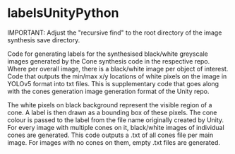 # labelsUnityPython
IMPORTANT: Adjust the "recursive find" to the root directory of the image synthesis save directory.

Code for generating labels for the synthesised black/white greyscale images generated by the Cone synthesis code in the respective repo. Where per overall image, there is a black/white image per object of interest.
Code that outputs the min/max x/y locations of white pixels on the image in YOLOv5 format into txt files. 
This is supplementary code that goes along with the cones generation image generation format of the Unity repo. 

The white pixels on black background represent the visible region of a cone. A label is then drawn as a bounding box of these pixels. The cone colour is passed to the label from the file name originally created by Unity. 
For every image with multiple cones on it, black/white images of individual cones are generated. This code outputs a .txt of all cones file per main image. 
For images with no cones on them, empty .txt files are generated. 
